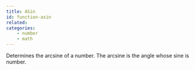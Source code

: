 ```yaml
---
title: ASin
id: function-asin
related:
categories:
    - number
    - math
---
```


Determines the arcsine of a number. The arcsine is the angle
whose sine is number.
